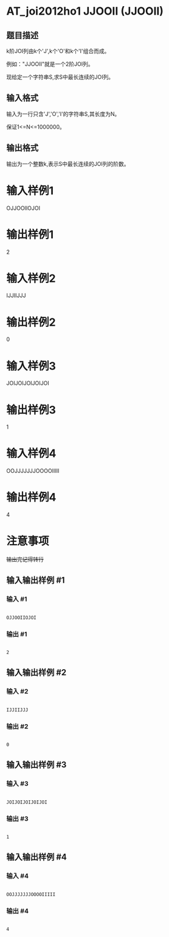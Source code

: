 # AT_joi2012ho1 JJOOII (JJOOII)

## 题目描述

k阶JOI列由k个'J',k个'O'和k个'I'组合而成。
例如："JJOOII"就是一个2阶JOI列。
现给定一个字符串S,求S中最长连续的JOI列。

## 输入格式

输入为一行只含'J','O','I'的字符串S,其长度为N。
保证1<=N<=1000000。

## 输出格式

输出为一个整数k,表示S中最长连续的JOI列的阶数。
# 输入样例1
OJJOOIIOJOI
# 输出样例1
2
# 输入样例2
IJJIIJJJ 
# 输出样例2
0
# 输入样例3
JOIJOIJOIJOIJOI
# 输出样例3
1
# 输入样例4
OOJJJJJJJOOOOIIIII
# 输出样例4
4
# 注意事项
~~输出完记得转行~~

## 输入输出样例 #1

### 输入 #1

```
OJJOOIIOJOI
```

### 输出 #1

```
2
```

## 输入输出样例 #2

### 输入 #2

```
IJJIIJJJ
```

### 输出 #2

```
0
```

## 输入输出样例 #3

### 输入 #3

```
JOIJOIJOIJOIJOI
```

### 输出 #3

```
1
```

## 输入输出样例 #4

### 输入 #4

```
OOJJJJJJJOOOOIIIII
```

### 输出 #4

```
4
```